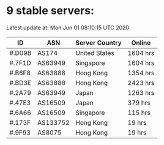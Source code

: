 # 9 stable servers:

Latest update at: Mon Jun 01 08:10:15 UTC 2020

| ID | ASN | Server Country | Online |
| -- | --- | -------------- | ------ |
| #.D09B | AS174 | United States | 1604 hrs |
| #.7F1D | AS63949 | Singapore | 1604 hrs |
| #.B6F8 | AS63888 | Hong Kong | 1354 hrs |
| #.BD3E | AS63888 | Hong Kong | 2423 hrs |
| #.2A79 | AS63949 | Japan | 1263 hrs |
| #.47E3 | AS16509 | Japan | 379 hrs |
| #.6A66 | AS16509 | Singapore | 115 hrs |
| #.173F | AS133752 | Hong Kong | 19 hrs |
| #.9F93 | AS8075 | Hong Kong | 19 hrs |

